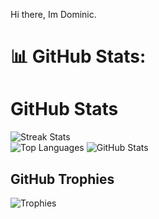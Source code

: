 Hi there, Im Dominic.


# 📊 GitHub Stats:
# GitHub Stats

![Streak Stats](https://github-readme-streak-stats.herokuapp.com/?user=dommy98&theme=dark&hide_border=false&v=1)<br/>
![Top Languages](https://github-readme-stats.vercel.app/api/top-langs/?username=dommy98&theme=dark&hide_border=false&include_all_commits=false&count_private=true&layout=compact)
![GitHub Stats](https://github-readme-stats.vercel.app/api?username=dommy98&theme=tokyonight&hide_border=false&include_all_commits=false&count_private=true)

## GitHub Trophies

![Trophies](https://github-profile-trophy.vercel.app/?username=dommy98&theme=radical&no-frame=false&no-bg=true&margin-w=4)
